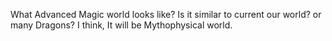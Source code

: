 What Advanced Magic world looks like?
Is it similar to current our world?
or many Dragons?
I think, It will be Mythophysical world.
